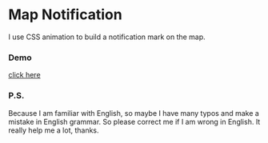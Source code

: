 # Map Notification

I use CSS animation to build a notification mark on the map.


### Demo
[click here](https://arcobalenoi27.github.io/css-animation-practice/map-notification/)

### P.S.

Because I am familiar with English, so maybe I have many typos and make a mistake in English grammar. So please correct me if I am wrong in English. It really help me a lot, thanks.
